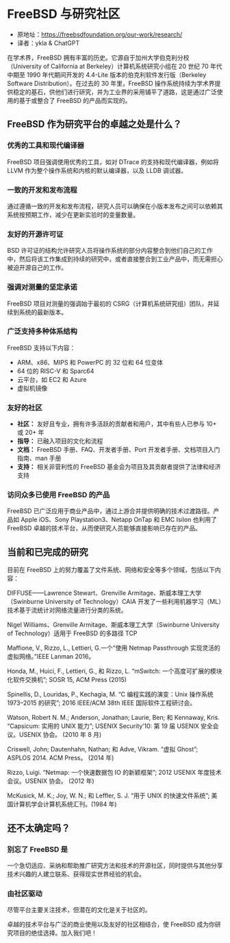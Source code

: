 # FreeBSD 与研究社区

- 原地址：<https://freebsdfoundation.org/our-work/research/>
- 译者：ykla & ChatGPT

  
在学术界，FreeBSD 拥有丰富的历史。它源自于加州大学伯克利分校（University of California at Berkeley）计算机系统研究小组在 20 世纪 70 年代中期至 1990 年代期间开发的 4.4-Lite 版本的伯克利软件发行版（Berkeley Software Distribution）。在过去的 30 年里，FreeBSD 操作系统持续为学术界提供稳定的基石，供他们进行研究，并为工业界的采用铺平了道路，这是通过广泛使用的基于或整合了 FreeBSD 的产品而实现的。

## FreeBSD 作为研究平台的卓越之处是什么？

### 优秀的工具和现代编译器

FreeBSD 项目强调使用优秀的工具，如对 DTrace 的支持和现代编译器，例如将 LLVM 作为整个操作系统和内核的默认编译器，以及 LLDB 调试器。

### 一致的开发和发布流程

通过遵循一致的开发和发布流程，研究人员可以确保在小版本发布之间可以依赖其系统按预期工作，减少在更新实验时的变量数量。

### 友好的开源许可证

BSD 许可证的结构允许研究人员将操作系统的部分内容整合到他们自己的工作中，然后将该工作集成到持续的研究中，或者直接整合到工业产品中，而无需担心被迫开源自己的工作。

### 强调对测量的坚定承诺

FreeBSD 项目对测量的强调始于最初的 CSRG（计算机系统研究组）团队，并延续到系统的最新版本。

### 广泛支持多种体系结构

FreeBSD 支持以下内容：

- ARM、x86、MIPS 和 PowerPC 的 32 位和 64 位变体
- 64 位的 RISC-V 和 Sparc64
- 云平台，如 EC2 和 Azure
- 虚拟机镜像

### 友好的社区

- **社区：** 友好且专业，拥有许多活跃的贡献者和用户，其中有些人已参与 10+ 或 20+ 年
- **指导：** 已融入项目的文化和流程
- **文档：** FreeBSD 手册、FAQ、开发者手册、Port 开发者手册、文档项目入门指南、man 手册
- **支持：** 相关非营利性的 FreeBSD 基金会为项目及其贡献者提供了法律和经济支持
  
### 访问众多已使用 FreeBSD 的产品

FreeBSD 已广泛应用于商业产品中，通过上游合并提供明确的技术过渡路径。产品如 Apple iOS、Sony Playstation3、Netapp OnTap 和 EMC Isilon 也利用了 FreeBSD 卓越的技术平台，从而使研究人员能够直接影响已存在的产品。

## 当前和已完成的研究

目前在 FreeBSD 上的努力覆盖了文件系统、网络和安全等多个领域，包括以下内容：

DIFFUSE——Lawrence Stewart、Grenville Armitage、斯威本理工大学（Swinburne University of Technology）CAIA 开发了一些利用机器学习（ML）技术基于流统计对网络流量进行分类的系统。

Nigel Williams、Grenville Armitage、斯威本理工大学（Swinburne University of Technology）适用于 FreeBSD 的多路径 TCP

Maffione, V., Rizzo, L., Lettieri, G.一个“使用 Netmap Passthrough 实现灵活的虚拟网络。”IEEE Lanman 2016。

Honda, M., Huici, F., Lettieri, G., 和 Rizzo, L. “mSwitch: 一个高度可扩展的模块化软件交换机”; SOSR 15, ACM Press (2015)

Spinellis, D., Louridas, P., Kechagia, M. “C 编程实践的演变：Unix 操作系统 1973–2015 的研究”; 2016 IEEE/ACM 38th IEEE 国际软件工程研讨会。

Watson, Robert N. M.; Anderson, Jonathan; Laurie, Ben; 和 Kennaway, Kris. “Capsicum: 实用的 UNIX 能力”; USENIX Security’10: 第 19 届 USENIX 安全会议。USENIX 协会。 (2010 年 8 月)

Criswell, John; Dautenhahn, Nathan; 和 Adve, Vikram. “虚拟 Ghost”; ASPLOS 2014. ACM Press。 (2014 年)

Rizzo, Luigi. “Netmap: 一个快速数据包 IO 的新颖框架”; 2012 USENIX 年度技术会议。USENIX 协会。 (2012 年)

McKusick, M. K.; Joy, W. N.; 和 Leffler, S. J. “用于 UNIX 的快速文件系统”; 美国计算机学会计算机系统汇刊。(1984 年)

## 还不太确定吗？

### 别忘了 FreeBSD 是

一个急切适应、采纳和帮助推广研究方法和技术的开源社区，同时提供与其他分享技术兴趣的人建立联系、获得现实世界经验的机会。

### 由社区驱动

尽管平台主要关注技术，但潜在的文化是关于社区的。

卓越的技术平台与广泛的商业使用以及友好的社区相结合，使 FreeBSD 成为你研究项目的绝佳选择。加入我们吧！
